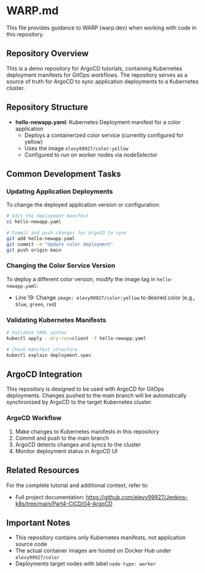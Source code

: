 # WARP.md

This file provides guidance to WARP (warp.dev) when working with code in this repository.

## Repository Overview

This is a demo repository for ArgoCD tutorials, containing Kubernetes deployment manifests for GitOps workflows. The repository serves as a source of truth for ArgoCD to sync application deployments to a Kubernetes cluster.

## Repository Structure

- **hello-newapp.yaml**: Kubernetes Deployment manifest for a color application
  - Deploys a containerized color service (currently configured for yellow)
  - Uses the image `elevy99927/color:yellow`
  - Configured to run on worker nodes via nodeSelector

## Common Development Tasks

### Updating Application Deployments

To change the deployed application version or configuration:

```bash
# Edit the deployment manifest
vi hello-newapp.yaml

# Commit and push changes for ArgoCD to sync
git add hello-newapp.yaml
git commit -m "Update color deployment"
git push origin main
```

### Changing the Color Service Version

To deploy a different color version, modify the image tag in `hello-newapp.yaml`:
- Line 19: Change `image: elevy99927/color:yellow` to desired color (e.g., `blue`, `green`, `red`)

### Validating Kubernetes Manifests

```bash
# Validate YAML syntax
kubectl apply --dry-run=client -f hello-newapp.yaml

# Check manifest structure
kubectl explain deployment.spec
```

## ArgoCD Integration

This repository is designed to be used with ArgoCD for GitOps deployments. Changes pushed to the main branch will be automatically synchronized by ArgoCD to the target Kubernetes cluster.

### ArgoCD Workflow
1. Make changes to Kubernetes manifests in this repository
2. Commit and push to the main branch
3. ArgoCD detects changes and syncs to the cluster
4. Monitor deployment status in ArgoCD UI

## Related Resources

For the complete tutorial and additional context, refer to:
- Full project documentation: https://github.com/elevy99927/Jenkins-k8s/tree/main/Part4-CICD/04-ArgoCD

## Important Notes

- This repository contains only Kubernetes manifests, not application source code
- The actual container images are hosted on Docker Hub under `elevy99927/color`
- Deployments target nodes with label `node-type: worker`
